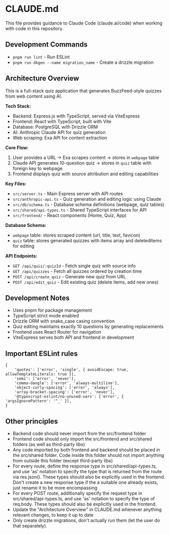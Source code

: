 # CLAUDE.md

This file provides guidance to Claude Code (claude.ai/code) when working with code in this repository.

## Development Commands

- `pnpm run lint` - Run ESLint
- `pnpm run dkgen --name migration_name` - Create a drizzle migration

## Architecture Overview

This is a full-stack quiz application that generates BuzzFeed-style quizzes from web content using AI.

**Tech Stack:**
- Backend: Express.js with TypeScript, served via ViteExpress
- Frontend: React with TypeScript, built with Vite
- Database: PostgreSQL with Drizzle ORM
- AI: Anthropic Claude API for quiz generation
- Web scraping: Exa API for content extraction

**Core Flow:**
1. User provides a URL → Exa scrapes content → stores in `webpage` table
2. Claude API generates 10-question quiz → stores in `quiz` table with foreign key to webpage
3. Frontend displays quiz with source attribution and editing capabilities

**Key Files:**
- `src/server.ts` - Main Express server with API routes
- `src/anthropic-api.ts` - Quiz generation and editing logic using Claude
- `src/db/schema.ts` - Database schema definitions (webpage, quiz tables)
- `src/shared/api-types.ts` - Shared TypeScript interfaces for API
- `src/frontend/` - React components (Home, Quiz, App)

**Database Schema:**
- `webpage` table: stores scraped content (url, title, text, favicon)
- `quiz` table: stores generated quizzes with items array and deletedItems for editing

**API Endpoints:**
- `GET /api/quiz/:quizId` - Fetch single quiz with source info
- `GET /api/quizzes` - Fetch all quizzes ordered by creation time
- `POST /api/create_quiz` - Generate new quiz from URL
- `POST /api/edit_quiz` - Edit existing quiz (delete items, add new ones)

## Development Notes

- Uses pnpm for package management
- TypeScript strict mode enabled
- Drizzle ORM with snake_case casing convention
- Quiz editing maintains exactly 10 questions by generating replacements
- Frontend uses React Router for navigation
- ViteExpress serves both API and frontend in development

## Important ESLint rules

```
{
    'quotes': ['error', 'single', { avoidEscape: true, allowTemplateLiterals: true }],
    'semi': ['error', 'never'],
    'comma-dangle': ['error', 'always-multiline'],
    'object-curly-spacing': ['error', 'always'],
    'array-bracket-spacing': ['error', 'never'],
    '@typescript-eslint/no-unused-vars': ['error', { 'argsIgnorePattern': '^_' }],
}
```

## Other principles

- Backend code should never import from the src/frontend folder
- Frontend code should only import the src/frontend and src/shared folders (as well as third-party libs)
- Any code imported by both frontend and backend should be placed in the src/shared folder. Code inside this folder should not import anything from outside this folder (except third-party libs)
- For every route, define the response type in src/shared/api-types.ts, and use 'as' notation to specify the type that is returned from the route via res.json(). These types should also be explicitly used in the frontend. Don't create a new response type if the a suitable one already exists, just rename it to be more encompassing
- For every POST route, additionally specify the request type in src/shared/api-types.ts, and use 'as' notation to specify the type of req.body. These types should also be explicitly used in the frontend.
- Update the "Architecture Overview" in CLAUDE.md whenever anything relevant changes, to keep it up to date
- Only create drizzle migrations, don't actually run them (let the user do that separately).

